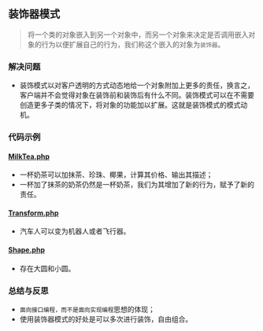 ## 装饰器模式
> 将一个类的对象嵌入到另一个对象中，而另一个对象来决定是否调用嵌入对象的行为以便扩展自己的行为，我们称这个嵌入的对象为`装饰器`。

### 解决问题
* 装饰模式以对客户透明的方式动态地给一个对象附加上更多的责任，换言之，客户端并不会觉得对象在装饰前和装饰后有什么不同。装饰模式可以在不需要创造更多子类的情况下，将对象的功能加以扩展。这就是装饰模式的模式动机。

### 代码示例
#### <a href="https://github.com/hhe0/design-pattern/blob/master/decorator-pattern/MilkTea.php">MilkTea.php</a>
* 一杯奶茶可以加抹茶、珍珠、椰果，计算其价格、输出其描述；
* 一杯加了抹茶的奶茶仍然是一杯奶茶，我们为其增加了新的行为，赋予了新的责任。

#### <a href="https://github.com/hhe0/design-pattern/blob/master/decorator-pattern/Transform.php">Transform.php</a>
* 汽车人可以变为机器人或者飞行器。

#### <a href="https://github.com/hhe0/design-pattern/blob/master/decorator-pattern/Shape.php">Shape.php</a>
* 存在大圆和小圆。

### 总结与反思
* `面向接口编程，而不是面向实现编程`思想的体现；
* 使用装饰器模式的好处是可以多次进行装饰，自由组合。